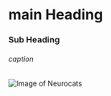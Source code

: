 # main Heading
### Sub Heading
###### caption

![Image of Neurocats](https://octodex.github.com/images/neurocats_FULL.png)
